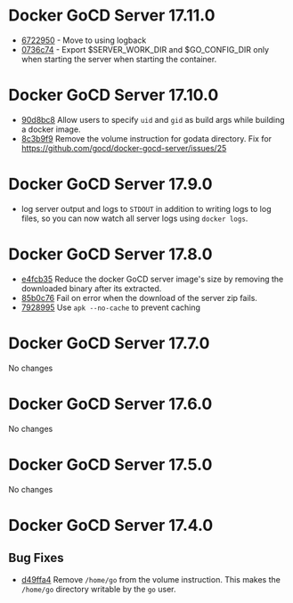 # Docker GoCD Server 17.11.0

* [6722950](https://github.com/gocd/docker-gocd-server/commit/67229502db6b38d08de837bde320107a659b7ea7) - Move to using logback
* [0736c74](https://github.com/gocd/docker-gocd-server/commit/0736c74da43baab6cdae23c5e6db19489cfa4b5e) - Export $SERVER_WORK_DIR and $GO_CONFIG_DIR only when starting the server when starting the container.

# Docker GoCD Server 17.10.0

* [90d8bc8](https://github.com/gocd/docker-gocd-server/commit/90d8bc8d9abef7198351fb4a7c35f88bde386ebe) Allow users to specify `uid` and `gid` as build args while building a docker image.
* [8c3b9f9](https://github.com/gocd/docker-gocd-server/commit/8c3b9f90a81a296cc95f2f34e13c6eea39b172d0) Remove the volume instruction for godata directory. Fix for https://github.com/gocd/docker-gocd-server/issues/25

# Docker GoCD Server 17.9.0

* log server output and logs to `STDOUT` in addition to writing logs to log files, so you can now watch all server logs using `docker logs`.

# Docker GoCD Server 17.8.0

* [e4fcb35](https://github.com/gocd/docker-gocd-server/commit/e4fcb355848877689fdf4d193d554573056c85f0) Reduce the docker GoCD server image's size by removing the downloaded binary after its extracted.
* [85b0c76](https://github.com/gocd/docker-gocd-server/commit/85b0c76321cc2fffbcaae913b757f6cf72782cdf) Fail on error when the download of the server zip fails.
* [7928995](https://github.com/gocd/docker-gocd-server/commit/792899553210ec006131e562c3ba94f3d53da6d6) Use `apk --no-cache` to prevent caching

# Docker GoCD Server 17.7.0

No changes

# Docker GoCD Server 17.6.0

No changes

# Docker GoCD Server 17.5.0

No changes

# Docker GoCD Server 17.4.0

## Bug Fixes

* [d49ffa4](https://github.com/gocd/docker-gocd-server/commit/d49ffa4) Remove `/home/go` from the volume instruction. This makes the `/home/go` directory writable by the `go` user.
